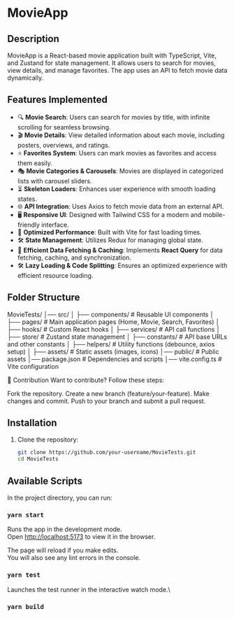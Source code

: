 # MovieApp

## Description

MovieApp is a React-based movie application built with TypeScript, Vite, and Zustand for state management. It allows users to search for movies, view details, and manage favorites. The app uses an API to fetch movie data dynamically.

## Features Implemented

- 🔍 **Movie Search**: Users can search for movies by title, with infinite scrolling for seamless browsing.
- 🎬 **Movie Details**: View detailed information about each movie, including posters, overviews, and ratings.
- ⭐ **Favorites System**: Users can mark movies as favorites and access them easily.
- 🎭 **Movie Categories & Carousels**: Movies are displayed in categorized lists with carousel sliders.
- ⏳ **Skeleton Loaders**: Enhances user experience with smooth loading states.
- 🌐 **API Integration**: Uses Axios to fetch movie data from an external API.
- 🖥️ **Responsive UI**: Designed with Tailwind CSS for a modern and mobile-friendly interface.
- 🚀 **Optimized Performance**: Built with Vite for fast loading times.
- 🛠️ **State Management**: Utilizes Redux for managing global state.
- 🔄 **Efficient Data Fetching & Caching**: Implements **React Query** for data fetching, caching, and synchronization.
- 🛠️ **Lazy Loading & Code Splitting**: Ensures an optimized experience with efficient resource loading.

## Folder Structure

MovieTests/
│── src/
│ ├── components/ # Reusable UI components
│ ├── pages/ # Main application pages (Home, Movie, Search, Favorites)
│ ├── hooks/ # Custom React hooks
│ ├── services/ # API call functions
│ ├── store/ # Zustand state management
│ ├── constants/ # API base URLs and other constants
│ ├── helpers/ # Utility functions (debounce, axios setup)
│ ├── assets/ # Static assets (images, icons)
│── public/ # Public assets
│── package.json # Dependencies and scripts
│── vite.config.ts # Vite configuration

📌 Contribution
Want to contribute? Follow these steps:

Fork the repository.
Create a new branch (feature/your-feature).
Make changes and commit.
Push to your branch and submit a pull request.

## Installation

1. Clone the repository:
   ```bash
   git clone https://github.com/your-username/MovieTests.git
   cd MovieTests
   ```

## Available Scripts

In the project directory, you can run:

### `yarn start`

Runs the app in the development mode.\
Open [http://localhost:5173](http://localhost:5173) to view it in the browser.

The page will reload if you make edits.\
You will also see any lint errors in the console.

### `yarn test`

Launches the test runner in the interactive watch mode.\

### `yarn build`
